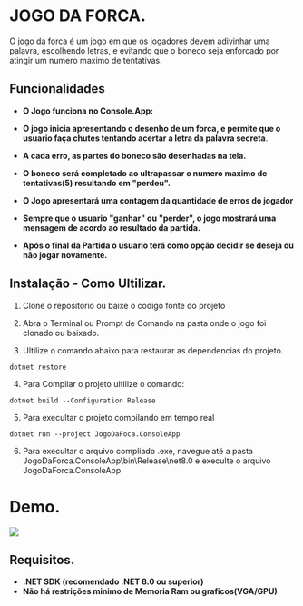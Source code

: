 # JOGO DA FORCA.
O jogo da forca é um jogo em que os jogadores devem adivinhar uma palavra, escolhendo letras, e evitando que o
boneco seja enforcado por atingir um numero maximo de tentativas.

## Funcionalidades
	
- **O Jogo funciona no Console.App:**

- **O jogo inicia apresentando o desenho de um forca, e permite que o usuario faça chutes tentando acertar a letra da palavra secreta**. 

- **A cada erro, as partes do boneco são desenhadas na tela.**

- **O boneco será completado ao ultrapassar o numero maximo de tentativas(5) resultando em "perdeu".**

- **O Jogo apresentará uma contagem da quantidade de erros do jogador**
	
- **Sempre que o usuario "ganhar" ou "perder", o jogo mostrará uma mensagem de acordo ao resultado da partida.**
	
- **Após o final da Partida o usuario terá como opção decidir se deseja ou não jogar novamente.**


## Instalação - Como Ultilizar.

1. Clone o repositorio ou baixe o codigo fonte do projeto

2. Abra o Terminal ou Prompt de Comando na pasta onde o jogo foi clonado ou baixado.

3. Ultilize o comando abaixo para restaurar as dependencias do projeto.

```
dotnet restore
```

4. Para Compilar o projeto ultilize o comando:

```
dotnet build --Configuration Release
```

5. Para execultar o projeto compilando em tempo real

```
dotnet run --project JogoDaFoca.ConsoleApp
```

6. Para execultar o arquivo compliado .exe, navegue até a pasta 
JogoDaForca.ConsoleApp\bin\Release\net8.0 e execulte o arquivo JogoDaForca.ConsoleApp

# Demo.

![](https://i.imgur.com/l81m6JO.gif)

## Requisitos.

- **.NET SDK (recomendado .NET 8.0 ou superior)**
- **Não há restrições minimo de Memoria Ram ou graficos(VGA/GPU)**
